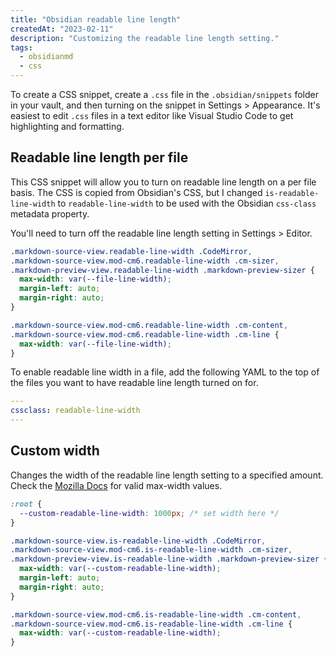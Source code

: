 ```yaml
---
title: "Obsidian readable line length"
createdAt: "2023-02-11"
description: "Customizing the readable line length setting."
tags:
  - obsidianmd
  - css
---
```


To create a CSS snippet, create a `.css` file in the `.obsidian/snippets` folder in your vault, and then turning on the snippet in Settings > Appearance. It's easiest to edit `.css` files in a text editor like Visual Studio Code to get highlighting and formatting.

## Readable line length per file

This CSS snippet will allow you to turn on readable line length on a per file basis. The CSS is copied from Obsidian's CSS, but I changed `is-readable-line-width` to `readable-line-width` to be used with the Obsidian `css-class` metadata property.

You'll need to turn off the readable line length setting in Settings > Editor.

```css title="readable-line-width-per-file.css"
.markdown-source-view.readable-line-width .CodeMirror,
.markdown-source-view.mod-cm6.readable-line-width .cm-sizer,
.markdown-preview-view.readable-line-width .markdown-preview-sizer {
  max-width: var(--file-line-width);
  margin-left: auto;
  margin-right: auto;
}

.markdown-source-view.mod-cm6.readable-line-width .cm-content,
.markdown-source-view.mod-cm6.readable-line-width .cm-line {
  max-width: var(--file-line-width);
}
```

To enable readable line width in a file, add the following YAML to the top of the files you want to have readable line length turned on for.

```yaml title="Your Note.md"
---
cssclass: readable-line-width
---
```

## Custom width

Changes the width of the readable line length setting to a specified amount. Check the [Mozilla Docs](https://developer.mozilla.org/en-US/docs/Web/CSS/max-width) for valid max-width values.

```css title="custom-readable-line-length"
:root {
  --custom-readable-line-width: 1000px; /* set width here */
}

.markdown-source-view.is-readable-line-width .CodeMirror,
.markdown-source-view.mod-cm6.is-readable-line-width .cm-sizer,
.markdown-preview-view.is-readable-line-width .markdown-preview-sizer {
  max-width: var(--custom-readable-line-width);
  margin-left: auto;
  margin-right: auto;
}

.markdown-source-view.mod-cm6.is-readable-line-width .cm-content,
.markdown-source-view.mod-cm6.is-readable-line-width .cm-line {
  max-width: var(--custom-readable-line-width);
}
```
